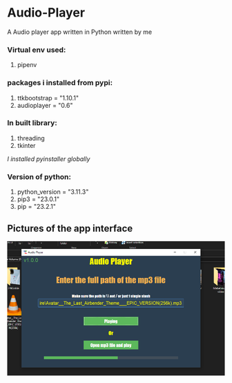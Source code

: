 # Audio-Player
A Audio player app written in Python written by me

### Virtual env used:
1. pipenv

### packages i installed from pypi:
1. ttkbootstrap = "1.10.1"
2. audioplayer = "0.6"

### In built library:
1. threading
2. tkinter

*I installed pyinstaller globally*

### Version of python:
1. python_version = "3.11.3"
2. pip3 = "23.0.1"
3. pip = "23.2.1"

## Pictures of the app interface

![alt text](Capture.PNG)

